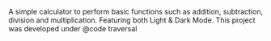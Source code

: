 
A simple calculator to perform basic functions such as addition, subtraction, division and multiplication. Featuring both Light &amp; Dark Mode. This project was developed under @code traversal



